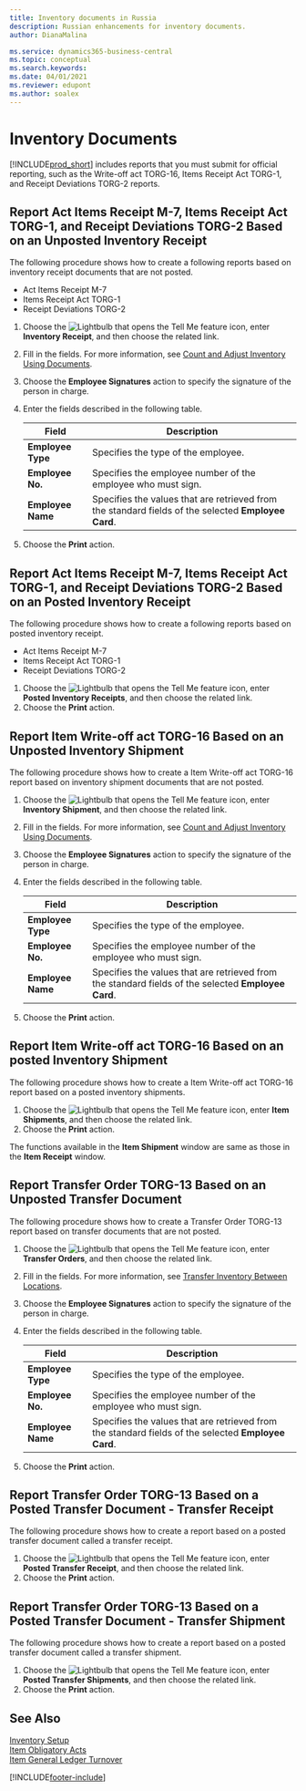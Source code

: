 ```yaml
---
title: Inventory documents in Russia
description: Russian enhancements for inventory documents.
author: DianaMalina

ms.service: dynamics365-business-central
ms.topic: conceptual
ms.search.keywords:
ms.date: 04/01/2021
ms.reviewer: edupont
ms.author: soalex
---
```


# Inventory Documents

[!INCLUDE[prod_short](../../includes/prod_short.md)] includes reports that you must submit for official reporting, such as the Write-off act TORG-16, Items Receipt Act TORG-1, and Receipt Deviations TORG-2 reports.

## Report Act Items Receipt M-7, Items Receipt Act TORG-1, and Receipt Deviations TORG-2 Based on an Unposted Inventory Receipt

The following procedure shows how to create a following reports based on inventory receipt documents that are not posted.
- Act Items Receipt M-7
- Items Receipt Act TORG-1
- Receipt Deviations TORG-2

1. Choose the ![Lightbulb that opens the Tell Me feature](../../media/ui-search/search_small.png "Tell me what you want to do") icon, enter **Inventory Receipt**, and then choose the related link.
2. Fill in the fields. For more information, see [Count and Adjust Inventory Using Documents](../../inventory-how-count-inventory-with-documents.md).
3. Choose the **Employee Signatures** action to specify the signature of the person in charge.
4. Enter the fields described in the following table.

    | Field             | Description                                                  |
    | ----------------- | ------------------------------------------------------------ |
    | **Employee Type** | Specifies the type of the employee.                          |
    | **Employee No.**  | Specifies the employee number of the employee who must sign. |
    | **Employee Name** | Specifies the values that are retrieved from the standard fields of the selected **Employee Card**. |

5. Choose the **Print** action.

## Report Act Items Receipt M-7, Items Receipt Act TORG-1, and Receipt Deviations TORG-2 Based on an Posted Inventory Receipt

The following procedure shows how to create a following reports based on posted inventory receipt.
- Act Items Receipt M-7
- Items Receipt Act TORG-1
- Receipt Deviations TORG-2

1. Choose the ![Lightbulb that opens the Tell Me feature](../../media/ui-search/search_small.png "Tell me what you want to do") icon, enter **Posted Inventory Receipts**, and then choose the related link.
2. Choose the **Print** action.

## Report Item Write-off act TORG-16 Based on an Unposted Inventory Shipment

The following procedure shows how to create a Item Write-off act TORG-16 report based on inventory shipment documents that are not posted.

1. Choose the ![Lightbulb that opens the Tell Me feature](../../media/ui-search/search_small.png "Tell me what you want to do") icon, enter **Inventory Shipment**, and then choose the related link.
2. Fill in the fields. For more information, see [Count and Adjust Inventory Using Documents](../../inventory-how-count-inventory-with-documents.md).
3. Choose the **Employee Signatures** action to specify the signature of the person in charge.
4. Enter the fields described in the following table.

    | Field             | Description                                                  |
    | ----------------- | ------------------------------------------------------------ |
    | **Employee Type** | Specifies the type of the employee.                          |
    | **Employee No.**  | Specifies the employee number of the employee who must sign. |
    | **Employee Name** | Specifies the values that are retrieved from the standard fields of the selected **Employee Card**. |

5. Choose the **Print** action.

## Report Item Write-off act TORG-16 Based on an posted Inventory Shipment

The following procedure shows how to create a Item Write-off act TORG-16 report based on a posted inventory shipments.

1. Choose the ![Lightbulb that opens the Tell Me feature](../../media/ui-search/search_small.png "Tell me what you want to do") icon, enter **Item Shipments**, and then choose the related link.
2. Choose the **Print** action.

The functions available in the **Item Shipment** window are same as those in the **Item Receipt** window.

## Report Transfer Order TORG-13 Based on an Unposted Transfer Document

The following procedure shows how to create a Transfer Order TORG-13 report based on transfer documents that are not posted.

1. Choose the ![Lightbulb that opens the Tell Me feature](../../media/ui-search/search_small.png "Tell me what you want to do") icon, enter **Transfer Orders**, and then choose the related link.
2. Fill in the fields. For more information, see [Transfer Inventory Between Locations](../../inventory-how-transfer-between-locations.md).
3. Choose the **Employee Signatures** action to specify the signature of the person in charge.
4. Enter the fields described in the following table.

    | Field             | Description                                                  |
    | ----------------- | ------------------------------------------------------------ |
    | **Employee Type** | Specifies the type of the employee.                          |
    | **Employee No.**  | Specifies the employee number of the employee who must sign. |
    | **Employee Name** | Specifies the values that are retrieved from the standard fields of the selected **Employee Card**. |

5. Choose the **Print** action.

## Report Transfer Order TORG-13 Based on a Posted Transfer Document - Transfer Receipt

The following procedure shows how to create a report based on a posted transfer document called a transfer receipt.

1. Choose the ![Lightbulb that opens the Tell Me feature](../../media/ui-search/search_small.png "Tell me what you want to do") icon, enter **Posted Transfer Receipt**, and then choose the related link.
2. Choose the **Print** action.

## Report Transfer Order TORG-13 Based on a Posted Transfer Document - Transfer Shipment

The following procedure shows how to create a report based on a posted transfer document called a transfer shipment.

1. Choose the ![Lightbulb that opens the Tell Me feature](../../media/ui-search/search_small.png "Tell me what you want to do") icon, enter **Posted Transfer Shipments**, and then choose the related link.
2. Choose the **Print** action.

## See Also

[Inventory Setup](Inventory-Setup.md)  
[Item Obligatory Acts](Item-Obligatory-Acts.md)  
[Item General Ledger Turnover](Item-General-Ledger-Turnover.md)  


[!INCLUDE[footer-include](../../includes/footer-banner.md)]